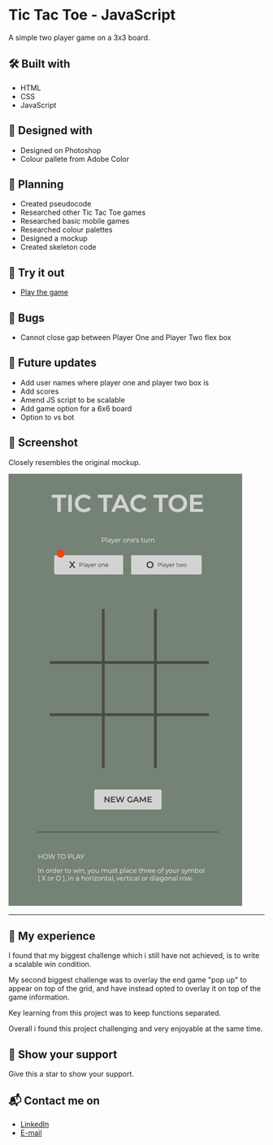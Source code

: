 # Tic Tac Toe - JavaScript
A simple two player game on a 3x3 board.


## 🛠️ Built with
- HTML
- CSS
- JavaScript


## 🎨 Designed with
- Designed on Photoshop
- Colour pallete from Adobe Color

## 📐 Planning
- Created pseudocode
- Researched other Tic Tac Toe games
- Researched basic mobile games
- Researched colour palettes
- Designed a mockup
- Created skeleton code

## 👾 Try it out
- [Play the game](https://typesammy.github.io/tictactoe/)

## 🐛 Bugs
- Cannot close gap between Player One and Player Two flex box


## 🌱  Future updates
- Add user names where player one and player two box is
- Add scores
- Amend JS script to be scalable
- Add game option for a 6x6 board
- Option to vs bot

## 📸 Screenshot
Closely resembles the original mockup.

![](https://github.com/TypeSammy/tictactoe/blob/main/tictactoe-screenshot.png)

***

## 💫 My experience
I found that my biggest challenge which i still have not achieved, is to write a scalable win condition.

My second biggest challenge was to overlay the end game "pop up" to appear on top of the grid, and have instead opted to overlay it on top of the game information.

Key learning from this project was to keep functions separated.

Overall i found this project challenging and very enjoyable at the same time.

## 🌟 Show your support
Give this a star to show your support.

## 📬 Contact me on
- [LinkedIn](https://www.linkedin.com/in/samantha-gold-90b939a9/)
- [E-mail](mailto:typesammy@gmail.com)
